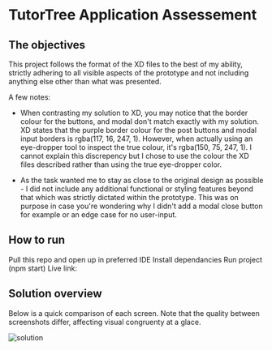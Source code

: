 # TutorTree Application Assessement

## The objectives
This project follows the format of the XD files to the best of my ability, strictly adhering to all visible aspects of the prototype and not including anything else other than what was presented.

A few notes:

- When contrasting my solution to XD, you may notice that the border colour for the buttons, and modal don't match exactly with my solution. XD states that the purple border colour for the post buttons and modal input borders is rgba(117, 16, 247, 1). However, when actually using an eye-dropper tool to inspect the true colour, it's rgba(150, 75, 247, 1). I cannot explain this discrepency but I chose to use the colour the XD files described rather than using the true eye-dropper color.

- As the task wanted me to stay as close to the original design as possible - I did not include any additional functional or styling features beyond that which was strictly dictated within the prototype. This was on purpose in case you're wondering why I didn't add a modal close button for example or an edge case for no user-input.

## How to run
Pull this repo and open up in preferred IDE
Install dependancies
Run project (npm start)
Live link:


## Solution overview

Below is a quick comparison of each screen. Note that the quality between screenshots differ, affecting visual congruenty at a glace.

![solution](https://user-images.githubusercontent.com/88079543/171071147-211bc05b-8e24-4e42-8c78-31303a69ec74.png)
